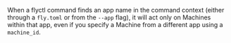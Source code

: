 When a flyctl command finds an app name in the command context (either through a `fly.toml` or from the `--app` flag), it will act only on Machines within that app, even if you specify a Machine from a different app using a `machine_id`.